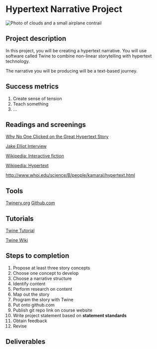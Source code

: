 # Hypertext Narrative Project
![Photo of clouds and a small airplane contrail](https://unsplash.it/3000/1500?image=38)
## Project description
 In this project, you will be creating a hypertext narrative. You will use software called Twine to combine non-linear storytelling with hypertext technology. 
 
 The narrative you will be producing will be a text-based journey.
 
## Success metrics
1. Create sense of tension
2. Teach something
3. ...
 
## Readings and screenings

[Why No One Clicked on the Great Hypertext Story](http://www.wired.com/2013/04/hypertext/)

[Jake Elliot Interview](http://gameological.com/2013/01/jake-elliott-writer-and-designer-of-kentucky-route-zero/)

[Wikipedia: Interactive fiction](https://en.wikipedia.org/wiki/Interactive_fiction)

[Wikipedia: Hypertext](https://en.wikipedia.org/wiki/Hypertext)

http://www.whoi.edu/science/B/people/kamaral/hypertext.html

## Tools
[Twinery.org](https://twinery.org/)
[Github.com](http://github.com)

## Tutorials
[Twine Tutorial](http://www.auntiepixelante.com/twine/)

[Twine Wiki](http://twinery.org/wiki/twine2:guide)
## Steps to completion 
1. Propose at least three story concepts
2. Choose one concept to develop
3. Choose a narrative structure
4. Identify content
5. Perform research on content
6. Map out the story
7. Program the story with Twine
8. Put onto github.com
9. Publish git repo link on course website
10. Write project statement based on **statement standards**
11. Obtain feedback
12. Revise

## Deliverables
